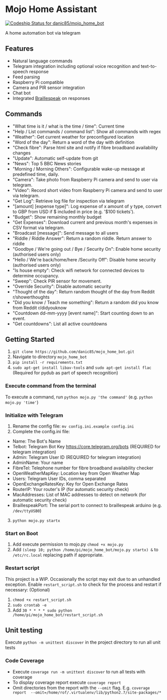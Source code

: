 # Mojo Home Assistant
[ ![Codeship Status for danic85/mojo_home_bot](https://app.codeship.com/projects/b6100e40-bf03-0134-1010-1ebff7fcacc1/status?branch=master)](https://app.codeship.com/projects/196463)

A home automation bot via telegram

## Features
- Natural language commands
- Telegram integration including optional voice recognition and text-to-speech response
- Feed parsing
- Raspberry Pi compatible
- Camera and PIR sensor integration
- Chat bot
- Integrated [Braillespeak](https://github.com/danic85/braillespeak) on responses 

## Commands
- "What time is it / what is the time / time": Current time 
- "Help / List commands / command list": Show all commands with regex
- "Weather": Get current weather for preconfigured location
- "Word of the day": Return a word of the day with definition
- "Check fibre": Parse html site and notify if fibre broadband availability changes
- "Update": Automatic self-update from git
- "News": Top 5 BBC News stories
- "Morning / Morning Others": Configurable wake-up message at predefined time, daily.
- "Camera": Take photo from Raspberry Pi camera and send to user via telegram.
- "Video": Record short video from Raspberry Pi camera and send to user via telegram.
- "Get Log": Retrieve log file for inspection via telegram
- "[amount] [expense type]": Log expense of x amount of y type, convert to GBP from USD if $ included in price (e.g. '$100 tickets').
- "Budget": Show remaining monthly budget
- "Get Expenses": Download current and previous month's expenses in CSV format via telegram.
- "Broadcast [message]": Send message to all users
- "Riddle / Riddle Answer": Return a random riddle. Return answer to riddle
- "Goodbye / We're going out / Bye / Security On": Enable home security (authorised users only)
- "Hello / We're back/home/here /Security Off": Disable home security (authorised users only)
- "Is house empty": Check wifi network for connected devices to determine occupancy.
- "Sweep": Check PIR sensor for movement.
- "Override Security": Disable automatic security
- "Thought of the day": Return random thought of the day from Reddit r/showerthoughts
- "Did you know / Teach me something": Return a random did you know from Reddit r/didyouknow
- "Countdown dd-mm-yyyy [event name]": Start counting down to an event.
- "Get countdowns": List all active countdowns

## Getting Started
1. `git clone https://github.com/danic85/mojo_home_bot.git`
2. Navigate to directory `mojo_home_bot`
3. `pip install -r requirements.txt`
4. `sudo apt-get install libav-tools` and `sudo apt-get install flac` (Required for pydub as part of speech recognition)

### Execute command from the terminal
To execute a command, run `python mojo.py 'the command'` (e.g. `python mojo.py 'time'`)

### Initialize with Telegram
1. Rename the config file: `mv config.ini.example config.ini`
2. Complete the config.ini file: 
  * Name: The Bot's Name
  * Telbot: Telegram Bot Key https://core.telegram.org/bots (REQUIRED for telegram integration)
  * Admin: Telegram User ID (REQUIRED for telegram integration)
  * AdminName: Your name
  * FibreTel: Telephone number for fibre broadband availability checker
  * OpenWeatherMapKey: Location key from Open Weather Map
  * Users: Telegram User IDs, comma separated
  * OpenExchangeRatesKey: Key for Open Exchange Rates
  * RouterIP: Your router's IP (for automatic security check)
  * MacAddresses: List of MAC addresses to detect on network (for automatic security check)
  * BraillespeakPort: The serial port to connect to braillespeak arduino (e.g. `/dev/ttyUSB0`)
3. `python mojo.py startx`

### Start on Boot
1. Add execute permission to mojo.py `chmod +x mojo.py`
2. Add `(sleep 10; python /home/pi/mojo_home_bot/mojo.py startx) &` to `/etc/rc.local` replacing path if appropriate.

### Restart script
This project is a WIP. Occasionally the script may exit due to an unhandled exception. Enable `restart_script.sh` to check for the process and restart if necessary: (Optional)
1. `chmod +x restart_script.sh`
2. `sudo crontab -e` 
3. Add `30 * * * * sudo python /home/pi/mojo_home_bot/restart_script.sh` 

## Unit testing
Execute `python -m unittest discover` in the project directory to run all unit tests

### Code Coverage
* Execute `coverage run -m unittest discover` to run all tests with coverage
* To display coverage report execute `coverage report`
* Omit directories from the report with the `--omit` flag. E.g. `coverage report  --omit=/home/rof/.virtualenv/lib/python2.7/site-packages/*`

